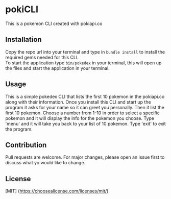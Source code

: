 # pokiCLI

This is a pokemon CLI created with pokiapi.co

## Installation

Copy the repo url into your terminal and type in `bundle install` to install the required gems needed for this CLI. <br>
To start the application type `bin/pokedex` in your terminal, this will open up the files and start the application in your terminal.

## Usage

This is a simple pokedex CLI that lists the first 10 pokemon in the pokiapi.co along with their information.
Once you install this CLI and start up the program it asks for your name so it can greet you personally.
Then it list the first 10 pokemon.
Choose a number from 1-10 in order to select a specific pokemon and it will display the info for the pokemon you choose.
Type 'menu' and it will take you back to your list of 10 pokemon.
Type 'exit' to exit the program.

## Contribution

Pull requests are welcome. For major changes, please open an issue first to discuss what yo would like to change.

## License

[MIT]
(https://choosealicense.com/licenses/mit/)
